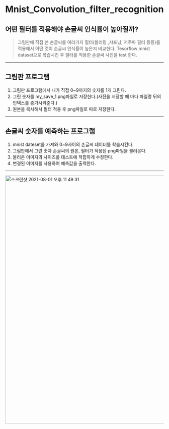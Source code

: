 # Mnist_Convolution_filter_recognition

## 어떤 필터를 적용해야 손글씨 인식률이 높아질까?
> 그림판에 직접 쓴 손글씨를 여러가지 필터(블러링 ,샤프닝, 저주파 필터 등등)를 적용해서 어떤 것이 손글씨 인식률이 높은지 비교한다.
Tesorflow mnist dataset으로 학습시킨 후 필터를 적용한 손글씨 사진을 test 한다.
-------------

## 그림판 프로그램
1. 그림판 프로그램에서 내가 직접 0~9까지의 숫자를 1개 그린다.
2. 그린 숫자를 my_save_1.png파일로 저장한다.(사진을 저장할 때 마다 파일명 뒤의 인덱스를 증가시켜준다.)
3. 원본을 복사해서 필터 적용 후 png파일로  따로 저장한다.

----------
## 손글씨 숫자를 예측하는 프로그램
1. mnist dateset을 가져와 0~9사이의 손글씨 데이터를 학습시킨다.
2. 그림판에서 그린 숫자 손글씨의 원본, 필터가 적용된 png파일을 불러온다.
3. 불러온 이미지의 사이즈를 테스트에 적합하게 수정한다.
4. 변경된 이미지를 사용하여 예측값을 출력한다.
-----------
<img width="787" alt="스크린샷 2021-08-01 오후 11 49 31" src="https://user-images.githubusercontent.com/44018024/127775290-fdcbf4a1-9dfb-4fed-b8cd-fe557819c817.png">


